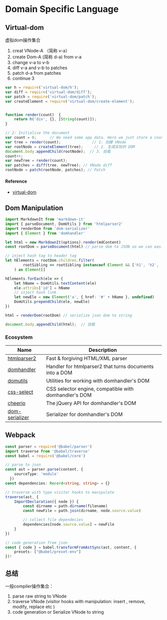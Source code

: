 # Domain Specific Language

## Virtual-dom
虚拟dom操作集合

1. creat VNode-A （简称 v-a）
2. create Dom-A (简称 d-a) from v-a
3. change v-a to v-b
4. diff v-a and v-b to patches
5. patch d-a from patches
6. continue 3

```javascript
var h = require('virtual-dom/h');
var diff = require('virtual-dom/diff');
var patch = require('virtual-dom/patch');
var createElement = require('virtual-dom/create-element');


function render(count)  {
    return h('div', {}, [String(count)]);
}

// 2: Initialise the document
var count = 0;      // We need some app data. Here we just store a count.
var tree = render(count);              // 1: 创建 VNode
var rootNode = createElement(tree);     // 2. 生成实际的 DOM
document.body.appendChild(rootNode);  // 3. 挂载
count++;
var newTree = render(count);
var patches = diff(tree, newTree); // VNode diff
rootNode = patch(rootNode, patches); // Patch
```
#### Reference
* [virtual-dom](https://github1s.com/Matt-Esch/virtual-dom/blob/HEAD/README.md)

## Dom Manipulation

```ts
import MarkdownIt from 'markdown-it'
import { parseDocument, DomUtils } from 'htmlparser2'
import renderDom from 'dom-serializer'
import { Element } from 'domhandler'

let html = new MarkdownIt(options).render(mdContent)
const rootDom = parseDocument(html) // parse dom to JSON so we can easily manipulate

// inject hash tag to header tag
let hElements = rootDom.children.filter(
        rootSibling => rootSibling instanceof Element && ['h1', 'h2', 'h3', 'h4', 'h5', 'h6'].includes(rootSibling.tagName)
    ) as Element[]

hElements.forEach(ele => {
    let hName = DomUtils.textContent(ele)
    ele.attribs['id'] = hName
    // inject hash link
    let newEle = new Element('a', { href: '#' + hName }, undefined)
    DomUtils.prependChild(ele, newEle)
})

html = renderDom(rootDom) // serialize json dom to string

document.body.appendChild(html);  // 挂载

```

### Ecosystem

| Name                                                          | Description                                             |
| ------------------------------------------------------------- | ------------------------------------------------------- |
| [htmlparser2](https://github.com/fb55/htmlparser2)            | Fast & forgiving HTML/XML parser                        |
| [domhandler](https://github.com/fb55/domhandler)              | Handler for htmlparser2 that turns documents into a DOM |
| [domutils](https://github.com/fb55/domutils)                  | Utilities for working with domhandler's DOM             |
| [css-select](https://github.com/fb55/css-select)              | CSS selector engine, compatible with domhandler's DOM   |
| [cheerio](https://github.com/cheeriojs/cheerio)               | The jQuery API for domhandler's DOM                     |
| [dom-serializer](https://github.com/cheeriojs/dom-serializer) | Serializer for domhandler's DOM                         |

## Webpack

```ts
const parser = require('@babel/parser')
import traverse from '@babel/traverse'
const babel = require('@babel/core')

// parse to json
const ast = parser.parse(content, {
    sourceType: 'module'
  })
const dependencies: Record<string, string> = {}

// traverse with type visitor hooks to manipulate
traverse(ast, {
    ImportDeclaration({ node }) {
        const dirname = path.dirname(filename)
        const newFile = path.join(dirname, node.source.value)

        // collect file dependecies
        dependencies[node.source.value] = newFile
    }
})

// code generation from json
const { code } = babel.transformFromAstSync(ast, content, {
    presets: ["@babel/preset-env"]
})!

```

## 总结

一般compiler操作集合：

1. parse raw string to VNode
2. traverse VNode (visitor hooks with manipulation: insert , remove, modify, replace etc )
3. code generation or Serialize VNode to string
